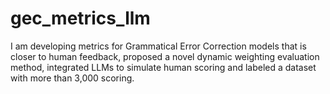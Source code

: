 # gec_metrics_llm
I am developing metrics for Grammatical Error Correction models that is closer to human feedback, proposed a novel dynamic weighting evaluation method, integrated LLMs to simulate human scoring and labeled a dataset with more than 3,000 scoring.
